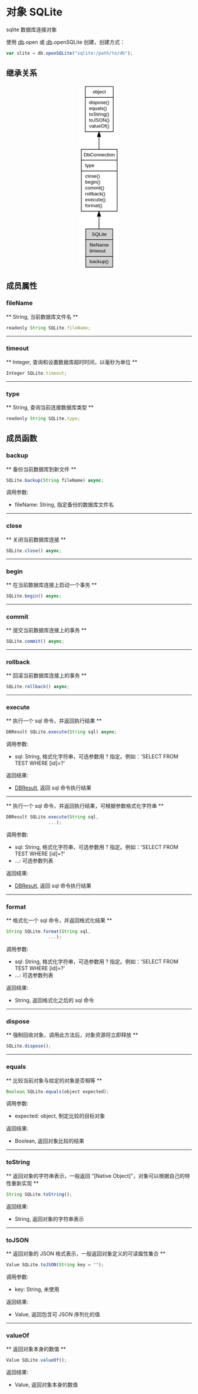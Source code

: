 # 对象 SQLite
sqlite 数据库连接对象

使用 [db](../../module/ifs/db.md).open 或 [db](../../module/ifs/db.md).openSQLite 创建，创建方式：
```JavaScript
var slite = db.openSQLite("sqlite:/path/to/db");
```

## 继承关系
<div style="text-align: center;"><svg width="81pt" height="376pt" viewBox="0.00 0.00 81.00 376.00" xmlns="http://www.w3.org/2000/svg" xmlns:xlink="http://www.w3.org/1999/xlink">
<g id="graph0" class="graph" transform="scale(1 1) rotate(0) translate(4 372)">
<title>%0</title>
<polygon fill="#ffffff" stroke="transparent" points="-4,4 -4,-372 77,-372 77,4 -4,4"/>
<!-- object -->
<g id="node1" class="node">
<title>object</title>
<g id="a_node1"><a xlink:href="object.md" xlink:title="object">
<polygon fill="#ffffff" stroke="transparent" points="8,-276 8,-368 65,-368 65,-276 8,-276"/>
<polygon fill="none" stroke="#000000" points="8.5,-346 8.5,-368 65.5,-368 65.5,-346 8.5,-346"/>
<text text-anchor="start" x="23.6625" y="-354" font-family="Helvetica,sans-Serif" font-size="10.00" fill="#000000">object</text>
<polygon fill="none" stroke="#000000" points="8.5,-276 8.5,-346 65.5,-346 65.5,-276 8.5,-276"/>
<text text-anchor="start" x="13.5" y="-332" font-family="Helvetica,sans-Serif" font-size="10.00" fill="#000000"> dispose()</text>
<text text-anchor="start" x="13.5" y="-320" font-family="Helvetica,sans-Serif" font-size="10.00" fill="#000000"> equals()</text>
<text text-anchor="start" x="13.5" y="-308" font-family="Helvetica,sans-Serif" font-size="10.00" fill="#000000"> toString()</text>
<text text-anchor="start" x="13.5" y="-296" font-family="Helvetica,sans-Serif" font-size="10.00" fill="#000000"> toJSON()</text>
<text text-anchor="start" x="13.5" y="-284" font-family="Helvetica,sans-Serif" font-size="10.00" fill="#000000"> valueOf()</text>
</a>
</g>
</g>
<!-- DbConnection -->
<g id="node2" class="node">
<title>DbConnection</title>
<g id="a_node2"><a xlink:href="DbConnection.md" xlink:title="DbConnection">
<polygon fill="#ffffff" stroke="transparent" points="0,-114 0,-240 73,-240 73,-114 0,-114"/>
<polygon fill="none" stroke="#000000" points=".5,-218 .5,-240 73.5,-240 73.5,-218 .5,-218"/>
<text text-anchor="start" x="5.3255" y="-226" font-family="Helvetica,sans-Serif" font-size="10.00" fill="#000000">DbConnection</text>
<polygon fill="none" stroke="#000000" points=".5,-196 .5,-218 73.5,-218 73.5,-196 .5,-196"/>
<text text-anchor="start" x="5.5" y="-204" font-family="Helvetica,sans-Serif" font-size="10.00" fill="#000000"> type</text>
<polygon fill="none" stroke="#000000" points=".5,-114 .5,-196 73.5,-196 73.5,-114 .5,-114"/>
<text text-anchor="start" x="5.5" y="-182" font-family="Helvetica,sans-Serif" font-size="10.00" fill="#000000"> close()</text>
<text text-anchor="start" x="5.5" y="-170" font-family="Helvetica,sans-Serif" font-size="10.00" fill="#000000"> begin()</text>
<text text-anchor="start" x="5.5" y="-158" font-family="Helvetica,sans-Serif" font-size="10.00" fill="#000000"> commit()</text>
<text text-anchor="start" x="5.5" y="-146" font-family="Helvetica,sans-Serif" font-size="10.00" fill="#000000"> rollback()</text>
<text text-anchor="start" x="5.5" y="-134" font-family="Helvetica,sans-Serif" font-size="10.00" fill="#000000"> execute()</text>
<text text-anchor="start" x="5.5" y="-122" font-family="Helvetica,sans-Serif" font-size="10.00" fill="#000000"> format()</text>
</a>
</g>
</g>
<!-- object&#45;&gt;DbConnection -->
<g id="edge1" class="edge">
<title>object-&gt;DbConnection</title>
<path fill="none" stroke="#000000" d="M36.5,-265.6596C36.5,-257.2593 36.5,-248.554 36.5,-240.0266"/>
<polygon fill="#000000" stroke="#000000" points="33.0001,-265.7224 36.5,-275.7224 40.0001,-265.7225 33.0001,-265.7224"/>
</g>
<!-- SQLite -->
<g id="node3" class="node">
<title>SQLite</title>
<g id="a_node3"><a xlink:title="SQLite">
<polygon fill="#d3d3d3" stroke="transparent" points="9,0 9,-78 64,-78 64,0 9,0"/>
<polygon fill="none" stroke="#000000" points="9.5,-56 9.5,-78 64.5,-78 64.5,-56 9.5,-56"/>
<text text-anchor="start" x="21.718" y="-64" font-family="Helvetica,sans-Serif" font-size="10.00" fill="#000000">SQLite</text>
<polygon fill="none" stroke="#000000" points="9.5,-22 9.5,-56 64.5,-56 64.5,-22 9.5,-22"/>
<text text-anchor="start" x="14.5" y="-42" font-family="Helvetica,sans-Serif" font-size="10.00" fill="#000000"> fileName</text>
<text text-anchor="start" x="14.5" y="-30" font-family="Helvetica,sans-Serif" font-size="10.00" fill="#000000"> timeout</text>
<polygon fill="none" stroke="#000000" points="9.5,0 9.5,-22 64.5,-22 64.5,0 9.5,0"/>
<text text-anchor="start" x="14.5" y="-8" font-family="Helvetica,sans-Serif" font-size="10.00" fill="#000000"> backup()</text>
</a>
</g>
</g>
<!-- DbConnection&#45;&gt;SQLite -->
<g id="edge2" class="edge">
<title>DbConnection-&gt;SQLite</title>
<path fill="none" stroke="#000000" d="M36.5,-103.4693C36.5,-94.8023 36.5,-86.2311 36.5,-78.3058"/>
<polygon fill="#000000" stroke="#000000" points="33.0001,-103.6545 36.5,-113.6545 40.0001,-103.6545 33.0001,-103.6545"/>
</g>
</g>
</svg></div>

## 成员属性
        
### fileName
** String, 当前数据库文件名 **
```JavaScript
readonly String SQLite.fileName;
```

--------------------------
### timeout
** Integer, 查询和设置数据库超时时间，以毫秒为单位 **
```JavaScript
Integer SQLite.timeout;
```

--------------------------
### type
** String, 查询当前连接数据库类型 **
```JavaScript
readonly String SQLite.type;
```

## 成员函数
        
### backup
** 备份当前数据库到新文件 **
```JavaScript
SQLite.backup(String fileName) async;
```

调用参数:
* fileName: String, 指定备份的数据库文件名

--------------------------
### close
** 关闭当前数据库连接 **
```JavaScript
SQLite.close() async;
```

--------------------------
### begin
** 在当前数据库连接上启动一个事务 **
```JavaScript
SQLite.begin() async;
```

--------------------------
### commit
** 提交当前数据库连接上的事务 **
```JavaScript
SQLite.commit() async;
```

--------------------------
### rollback
** 回滚当前数据库连接上的事务 **
```JavaScript
SQLite.rollback() async;
```

--------------------------
### execute
** 执行一个 sql 命令，并返回执行结果 **
```JavaScript
DBResult SQLite.execute(String sql) async;
```

调用参数:
* sql: String, 格式化字符串，可选参数用 ? 指定。例如：'SELECT FROM TEST WHERE [id]=?'

返回结果:
* [DBResult](DBResult.md), 返回 sql 命令执行结果

--------------------------
** 执行一个 sql 命令，并返回执行结果，可根据参数格式化字符串 **
```JavaScript
DBResult SQLite.execute(String sql,
                ...);
```

调用参数:
* sql: String, 格式化字符串，可选参数用 ? 指定。例如：'SELECT FROM TEST WHERE [id]=?'
* ...: 可选参数列表

返回结果:
* [DBResult](DBResult.md), 返回 sql 命令执行结果

--------------------------
### format
** 格式化一个 sql 命令，并返回格式化结果 **
```JavaScript
String SQLite.format(String sql,
                ...);
```

调用参数:
* sql: String, 格式化字符串，可选参数用 ? 指定。例如：'SELECT FROM TEST WHERE [id]=?'
* ...: 可选参数列表

返回结果:
* String, 返回格式化之后的 sql 命令

--------------------------
### dispose
** 强制回收对象，调用此方法后，对象资源将立即释放 **
```JavaScript
SQLite.dispose();
```

--------------------------
### equals
** 比较当前对象与给定的对象是否相等 **
```JavaScript
Boolean SQLite.equals(object expected);
```

调用参数:
* expected: object, 制定比较的目标对象

返回结果:
* Boolean, 返回对象比较的结果

--------------------------
### toString
** 返回对象的字符串表示，一般返回 "[Native Object]"，对象可以根据自己的特性重新实现 **
```JavaScript
String SQLite.toString();
```

返回结果:
* String, 返回对象的字符串表示

--------------------------
### toJSON
** 返回对象的 JSON 格式表示，一般返回对象定义的可读属性集合 **
```JavaScript
Value SQLite.toJSON(String key = "");
```

调用参数:
* key: String, 未使用

返回结果:
* Value, 返回包含可 JSON 序列化的值

--------------------------
### valueOf
** 返回对象本身的数值 **
```JavaScript
Value SQLite.valueOf();
```

返回结果:
* Value, 返回对象本身的数值

